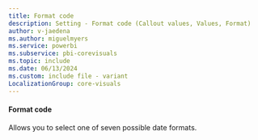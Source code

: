 ```yaml
---
title: Format code
description: Setting - Format code (Callout values, Values, Format)
author: v-jaedena
ms.author: miguelmyers
ms.service: powerbi
ms.subservice: pbi-corevisuals
ms.topic: include
ms.date: 06/13/2024
ms.custom: include file - variant
LocalizationGroup: core-visuals
---
```

#### Format code

Allows you to select one of seven possible date formats.
